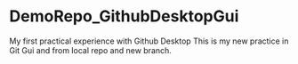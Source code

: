 # DemoRepo_GithubDesktopGui
 My first practical experience with Github Desktop
 This is my new practice in Git Gui and from local repo and new branch.

